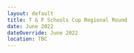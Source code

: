 ```yaml
---
layout: default
title: T & F Schools Cup Regional Round
date: June 2022
dateOverride: June 2022
location: TBC
---
```

